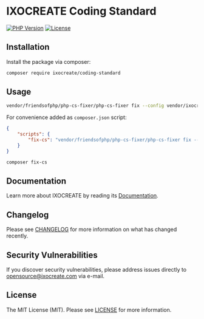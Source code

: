 # IXOCREATE Coding Standard

[![PHP Version](https://img.shields.io/packagist/php-v/ixocreate/coding-standard.svg)](https://packagist.org/packages/ixocreate/:package_name)
[![License](https://img.shields.io/github/license/ixocreate/coding-standard.svg)](LICENSE)

## Installation

Install the package via composer:

```sh
composer require ixocreate/coding-standard
```

## Usage

```sh
vendor/friendsofphp/php-cs-fixer/php-cs-fixer fix --config vendor/ixocreate/coding-standard/.php-cs-fixer.php
```

For convenience added as `composer.json` script:

```json
{
    "scripts": {
        "fix-cs": "vendor/friendsofphp/php-cs-fixer/php-cs-fixer fix --config vendor/ixocreate/coding-standard/.php_cs"
    }
}
```

```sh
composer fix-cs
```

## Documentation

Learn more about IXOCREATE by reading its [Documentation](https://ixocreate.github.io/).

## Changelog

Please see [CHANGELOG](CHANGELOG.md) for more information on what has changed recently.

## Security Vulnerabilities

If you discover security vulnerabilities, please address issues directly to opensource@ixocreate.com via e-mail.

## License

The MIT License (MIT). Please see [LICENSE](LICENSE) for more information.
